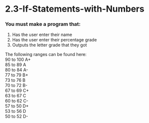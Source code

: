 # 2.3-If-Statements-with-Numbers

### You must make a program that:

1. Has the user enter their name
2. Has the user enter their percentage grade
3. Outputs the letter grade that they got

The following ranges can be found here:  
90 to 100     A+  
85 to 89      A  
80 to 84      A-  
77 to 79      B+  
73 to 76      B  
70 to 72      B-  
67 to 69      C+  
63 to 67      C  
60 to 62      C-  
57 to 50      D+  
53 to 56      D  
50 to 52      D-  
